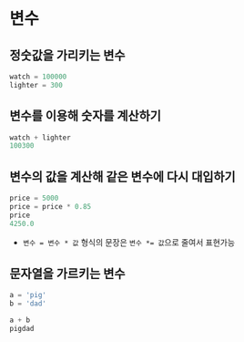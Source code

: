 # 변수

## 정숫값을 가리키는 변수
```python
watch = 100000
lighter = 300
```
## 변수를 이용해 숫자를 계산하기
```python
watch + lighter
100300
```
## 변수의 값을 계산해 같은 변수에 다시 대입하기
 ``` python
 price = 5000
 price = price * 0.85
 price
4250.0
 ```
+ `변수 = 변수 * 값` 형식의 문장은 `변수 *= 값`으로 줄여서 표현가능
## 문자열을 가르키는 변수
```python
a = 'pig'
b = 'dad'
```
```python
a + b
pigdad
```
